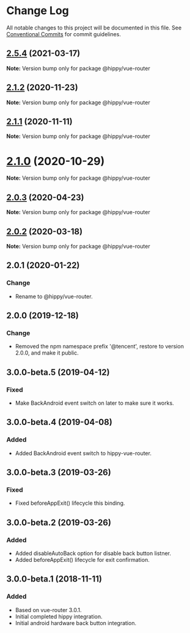 # Change Log

All notable changes to this project will be documented in this file.
See [Conventional Commits](https://conventionalcommits.org) for commit guidelines.

## [2.5.4](https://github.com/Tencent/Hippy/tree/master/packages/hippy-vue-router/compare/2.5.3...2.5.4) (2021-03-17)

**Note:** Version bump only for package @hippy/vue-router





## [2.1.2](https://github.com/Tencent/Hippy/tree/master/packages/hippy-vue-router/compare/2.1.1...2.1.2) (2020-11-23)

**Note:** Version bump only for package @hippy/vue-router





## [2.1.1](https://github.com/Tencent/Hippy/tree/master/packages/hippy-vue-router/compare/2.1.0...2.1.1) (2020-11-11)

**Note:** Version bump only for package @hippy/vue-router





# [2.1.0](https://github.com/Tencent/Hippy/tree/master/packages/hippy-vue-router/compare/2.0.3...2.1.0) (2020-10-29)

**Note:** Version bump only for package @hippy/vue-router





## [2.0.3](https://github.com/Tencent/Hippy/tree/master/packages/hippy-vue-router/compare/2.0.2...2.0.3) (2020-04-23)

**Note:** Version bump only for package @hippy/vue-router





## [2.0.2](https://github.com/Tencent/Hippy/tree/master/packages/hippy-vue-router/compare/2.0.1...2.0.2) (2020-03-18)

**Note:** Version bump only for package @hippy/vue-router

## 2.0.1 (2020-01-22)

### Change

* Rename to @hippy/vue-router.

## 2.0.0 (2019-12-18)

### Change

* Removed the npm namespace prefix '@tencent', restore to version 2.0.0, and make it public.

## 3.0.0-beta.5 (2019-04-12)

### Fixed

* Make BackAndroid event switch on later to make sure it works.

## 3.0.0-beta.4 (2019-04-08)

### Added

* Added BackAndroid event switch to hippy-vue-router.

## 3.0.0-beta.3 (2019-03-26)

### Fixed

* Fixed beforeAppExit() lifecycle this binding.

## 3.0.0-beta.2 (2019-03-26)

### Added

* Added disableAutoBack option for disable back button listner.
* Added beforeAppExit() lifecycle for exit confirmation.

## 3.0.0-beta.1 (2018-11-11)

### Added
* Based on vue-router 3.0.1.
* Initial completed hippy integration.
* Initial android hardware back button integration.
